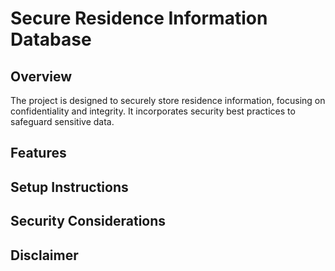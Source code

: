 # Secure Residence Information Database

## Overview

The project is designed to securely store residence information, focusing on confidentiality and integrity. It incorporates security best practices to safeguard sensitive data.

## Features


## Setup Instructions


## Security Considerations


## Disclaimer